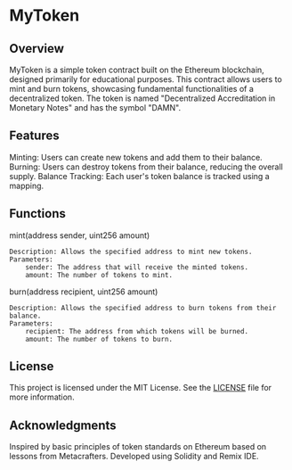# MyToken
## Overview

MyToken is a simple token contract built on the Ethereum blockchain, designed primarily for educational purposes. 
This contract allows users to mint and burn tokens, showcasing fundamental functionalities of a decentralized token. 
The token is named "Decentralized Accreditation in Monetary Notes" and has the symbol "DAMN".

## Features
Minting: Users can create new tokens and add them to their balance.
Burning: Users can destroy tokens from their balance, reducing the overall supply.
Balance Tracking: Each user's token balance is tracked using a mapping.

## Functions
mint(address sender, uint256 amount)

    Description: Allows the specified address to mint new tokens.
    Parameters:
        sender: The address that will receive the minted tokens.
        amount: The number of tokens to mint.

burn(address recipient, uint256 amount)

    Description: Allows the specified address to burn tokens from their balance.
    Parameters:
        recipient: The address from which tokens will be burned.
        amount: The number of tokens to burn.

## License

This project is licensed under the MIT License. See the [LICENSE](./../LICENSE) file for more information.

## Acknowledgments

Inspired by basic principles of token standards on Ethereum based on lessons from Metacrafters. 
Developed using Solidity and Remix IDE.
